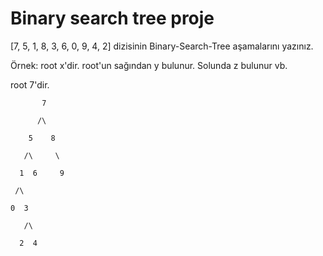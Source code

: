 # Binary search tree proje

[7, 5, 1, 8, 3, 6, 0, 9, 4, 2] dizisinin Binary-Search-Tree aşamalarını yazınız.

Örnek: root x'dir. root'un sağından y bulunur. Solunda z bulunur vb.

root 7'dir.

           7

          /\

        5    8

       /\     \

      1  6     9

     /\   

    0  3

       /\ 
       
      2  4